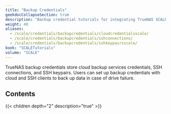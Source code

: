 ```yaml
---
title: "Backup Credentials"
geekdocCollapseSection: true
description: "Backup credential tutorials for integrating TrueNAS SCALE with cloud storage providers by setting up SSH connections and keypairs."
weight: 40
aliases:
  - /scale/credentials/backupcredentials/cloudcredentialsscale/
  - /scale/credentials/backupcredentials/sshconnections/
  - /scale/credentials/backupcredentials/sshkeypairsscale/
book: "SCALETutorials"
volume: "SCALE"
---
```


TrueNAS backup credentials store cloud backup services credentials, SSH connections, and SSH keypairs. 
Users can set up backup credentials with cloud and SSH clients to back up data in case of drive failure. 

## Contents

{{< children depth="2" description="true" >}}




